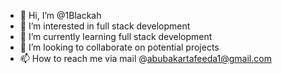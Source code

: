 - 👋 Hi, I’m @1Blackah
- 👀 I’m interested in full stack development
- 🌱 I’m currently learning full stack development
- 💞️ I’m looking to collaborate on potential projects
- 📫 How to reach me via mail @abubakartafeeda1@gmail.com

<!---
1Blackah/1Blackah is a ✨ special ✨ repository because its `README.md` (this file) appears on your GitHub profile.
You can click the Preview link to take a look at your changes.
--->
